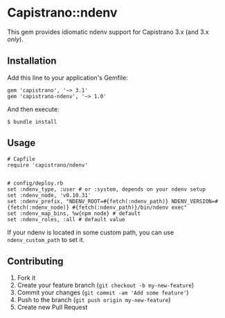 # Capistrano::ndenv

This gem provides idiomatic ndenv support for Capistrano 3.x (and 3.x *only*).

## Installation

Add this line to your application's Gemfile:

    gem 'capistrano', '~> 3.1'
    gem 'capistrano-ndenv', '~> 1.0'

And then execute:

    $ bundle install

## Usage

    # Capfile
    require 'capistrano/ndenv'


    # config/deploy.rb
    set :ndenv_type, :user # or :system, depends on your ndenv setup
    set :ndenv_node, 'v0.10.31'
    set :ndenv_prefix, "NDENV_ROOT=#{fetch(:ndenv_path)} NDENV_VERSION=#{fetch(:ndenv_node)} #{fetch(:ndenv_path)}/bin/ndenv exec"
    set :ndenv_map_bins, %w{npm node} # default
    set :ndenv_roles, :all # default value

If your ndenv is located in some custom path, you can use `ndenv_custom_path` to set it.

## Contributing

1. Fork it
2. Create your feature branch (`git checkout -b my-new-feature`)
3. Commit your changes (`git commit -am 'Add some feature'`)
4. Push to the branch (`git push origin my-new-feature`)
5. Create new Pull Request
